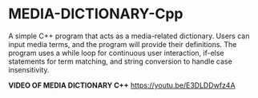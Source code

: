 # MEDIA-DICTIONARY-Cpp
A simple C++ program that acts as a media-related dictionary. Users can input media terms, and the program will provide their definitions. The program uses a while loop for continuous user interaction, if-else statements for term matching, and string conversion to handle case insensitivity.

**VIDEO OF MEDIA DICTIONARY C++**
https://youtu.be/E3DLDDwfz4A
